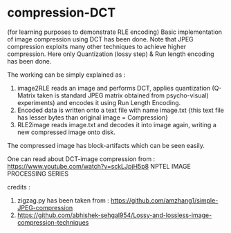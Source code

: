 # compression-DCT

(for learning purposes to demonstrate RLE encoding)
Basic implementation of image compression using DCT has been done. Note that JPEG compression exploits many other techniques to achieve 
higher compression. Here only Quantization (lossy step) & Run length encoding has been done.

The working can be simply explained as : 
1. image2RLE reads an image and performs DCT, applies quantization (Q-Matrix taken is standard JPEG matrix obtained from psycho-visual)
experiments) and encodes it using Run Length Encoding.
2. Encoded data is written onto a text file with name image.txt {this text file has lesser bytes than original image  = Compression}
3. RLE2image reads image.txt and decodes it into image again, writing a new compressed image onto disk. 

The compressed image has block-artifacts which can be seen easily.

One can read about DCT-image compression from : https://www.youtube.com/watch?v=sckLJpjH5p8 NPTEL IMAGE PROCESSING SERIES

credits : 
1. zigzag.py has been taken from : https://github.com/amzhang1/simple-JPEG-compression
2. https://github.com/abhishek-sehgal954/Lossy-and-lossless-image-compression-techniques



